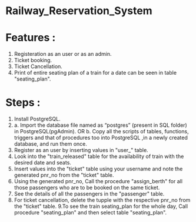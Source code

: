# Railway_Reservation_System

# Features :
1. Registeration as an user or as an admin.
2. Ticket booking.
3. Ticket Cancellation.
4. Print of entire seating plan of a train for a date can be seen in table "seating_plan".


# Steps :
1. Install PostgreSQL.
2. a.  Import the database file named as “postgres” (present 
       in SQL folder) in PostgreSQL(pgAdmin).
               OR
   b.  Copy all the scripts of tables, functions, triggers and 
       that of procedures too into PostgreSQL ,in a newly 
       created database, and run them once.
3. Register as an user by inserting values in "user_" table.
4. Look into the "train_released" table for the availability of train with the desired date and seats.
5. Insert values into the "ticket" table using your username and note the generated pnr_no from the "ticket" table.
6. Using the generated pnr_no, Call the procedure "assign_berth" for all those passengers who are to be booked on the same ticket.
7. See the details of all the passengers in the "passenger" table.
8. For ticket cancellation, delete the tupple with the respective pnr_no from the "ticket" table.
9.To see the train seating_plan for the whole day, Call procedure "seating_plan" and then select table "seating_plan".


